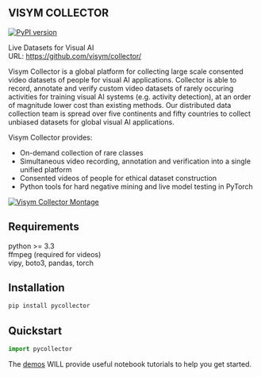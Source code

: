 VISYM COLLECTOR
-------------------
[![PyPI version](https://badge.fury.io/py/pycollector.svg)](https://badge.fury.io/py/pycollector)

Live Datasets for Visual AI    
URL: https://github.com/visym/collector/    

Visym Collector is a global platform for collecting large scale consented video datasets of people for visual AI applications. Collector is able to record, annotate and verify custom video datasets of rarely occuring activities for training visual AI systems (e.g. activity detection), at an order of magnitude lower cost than existing methods. Our distributed data collection team is spread over five continents and fifty countries to collect unbiased datasets for global visual AI applications.
   
Visym Collector provides:  

* On-demand collection of rare classes  
* Simultaneous video recording, annotation and verification into a single unified platform  
* Consented videos of people for ethical dataset construction
* Python tools for hard negative mining and live model testing in PyTorch

[![Visym Collector Montage](http://i3.ytimg.com/vi/HjNa7_T-Xkc/maxresdefault.jpg)](https://youtu.be/HjNa7_T-Xkc)


Requirements
-------------------
python >= 3.3  
ffmpeg (required for videos)  
vipy, boto3, pandas, torch


Installation
-------------------

```python
pip install pycollector
```

Quickstart
-------------------
```python
import pycollector
```

The [demos](https://github.com/visym/collector/tree/master/demo) WILL provide useful notebook tutorials to help you get started.


